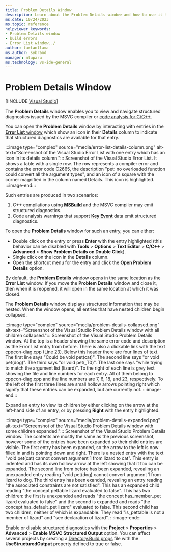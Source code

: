 ```yaml
---
title: Problem Details Window
description: Learn about the Problem Details window and how to use it to navigate structured diagnostics.
ms.date: 10/24/2023
ms.topic: reference
helpviewer_keywords:
- Problem Details window
- build errors
- Error List window../
author: tartanllama
ms.author: sybrand
manager: mluparu
ms.technology: vs-ide-general
---
```


# Problem Details Window

 [!INCLUDE [Visual Studio](~/includes/applies-to-version/vs-windows-only.md)]

The **Problem Details** window enables you to view and navigate structured diagnostics issued by the MSVC compiler or [code analysis for C/C++](/cpp/code-quality/code-analysis-for-c-cpp-overview).

You can open the **Problem Details** window by interacting with entries in the [**Error List** window](error-list-window.md) which show an icon in their **Details** column to indicate that structured diagnostics are available for that entry. 

:::image type="complex" source="media/error-list-details-column.png" alt-text="Screenshot of the Visual Studio Error List with one entry which has an icon in its details column.":::
   Screenshot of the Visual Studio Error List. It shows a table with a single row. The row represents a compiler error and contains the error code C2665, the description "pet: no overloaded function could convert all the argument types", and an icon of a square with the corner magnified in the column named Details. This icon is highlighted.
:::image-end:::

Such entries are produced in two scenarios:

1. C++ compilations using [**MSBuild**](/cpp/build/creating-and-managing-visual-cpp-projects) and the MSVC compiler may emit structured diagnostics.
2. Code analysis warnings that support [**Key Event**](https://devblogs.microsoft.com/cppblog/microsoft-cpp-code-analysis-warnings-with-key-events) data emit structured diagnostics.

To open the **Problem Details** window for such an entry, you can either:

- Double click on the entry or press **Enter** with the entry highlighted (this behavior can be disabled with **Tools** > **Options** > **Text Editor** > **C/C++** > **Advanced** > **Show Problem Details on Double Click**).
- Single click on the icon in the **Details** column.
- Open the shortcut menu for the entry and click the **Open Problem Details** option.

By default, the **Problem Details** window opens in the same location as the **Error List** window. If you move the **Problem Details** window and close it, then when it is reopened, it will open in the same location at which it was closed.

The **Problem Details** window displays structured information that may be nested. When the window opens, all entries that have nested children begin collapsed.

:::image type="complex" source="media/problem-details-collapsed.png" alt-text="Screenshot of the Visual Studio Problem Details window with all children collapsed.":::
   Screenshot of the Visual Studio Problem Details window. At the top is a header showing the same error code and description as the Error List entry from before. There is also a clickable link with the text cppcon-diag.cpp (Line 23). Below this header there are four lines of text. The first line says "Could be void pet(cat)". The second line says "or void pet(dog)". The third says "or void pet(_T0)". The last one says "while trying to match the argument list (lizard)". To the right of each line is grey text showing the file and line numbers for each entry. All of them belong to cppcon-diag.cpp and the line numbers are 7, 6, 18, and 23, respectively. To the left of the first three lines are small hollow arrows pointing right which signify that these entries can be expanded, but are currently not.
:::image-end:::

Expand an entry to view its children by either clicking on the arrow at the left-hand side of an entry, or by pressing **Right** with the entry highlighted.

:::image type="complex" source="media/problem-details-expanded.png" alt-text="Screenshot of the Visual Studio Problem Details window with some children expanded.":::
Screenshot of the Visual Studio Problem Details window. The contents are mostly the same as the previous screenshot, however some of the entries have been expanded so their child entries are visible. The first entry has been expanded, so the arrow to the left is now filled in and is pointing down and right. There is a nested entry with the text "void pet(cat) cannot convert argument 1 from lizard to cat". This entry is indented and has its own hollow arrow at the left showing that it too can be expanded. The second line from before has been expanded, revealing an unexpanded entry reading "void pet(dog) cannot convert argument 1 from lizard to dog. The third entry has been exanded, revealing an entry reading "the associated constraints are not satisfied". This has an expanded child reading "the concept pettable lizard evaluated to false". This has two children: the first is unexpanded and reads "the concept has_member_pet lizard evaluated to false" and the second is expanded and reads "the concept has_default_pet lizard" evaluated to false. This second child has two children, neither of which is expandable. They read "is_pettable is not a member of lizard" and "see declaration of lizard".
:::image-end:::

Enable or disable structured diagnostics with the **Project** > **Properties** > **Advanced** > **Enable MSVC Structured Output** option. You can affect several projects by creating a [Directory.Build.props](/visualstudio/msbuild/customize-by-directory) file with the **UseStructuredOutput** property defined to true or false.
